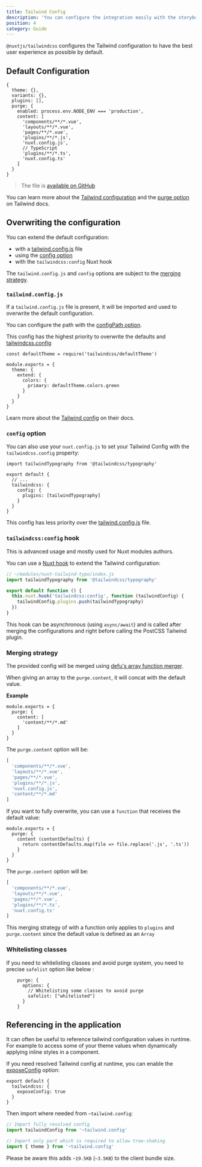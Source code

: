 ```yaml
---
title: Tailwind Config
description: 'You can configure the integration easily with the storybook property.'
position: 4
category: Guide
---
```


`@nuxtjs/tailwindcss` configures the Tailwind configuration to have the best user experience as possible by default.

## Default Configuration

```js{}[tailwind.config.js]
{
  theme: {},
  variants: {},
  plugins: [],
  purge: {
    enabled: process.env.NODE_ENV === 'production',
    content: [
      'components/**/*.vue',
      'layouts/**/*.vue',
      'pages/**/*.vue',
      'plugins/**/*.js',
      'nuxt.config.js',
      // TypeScript
      'plugins/**/*.ts',
      'nuxt.config.ts'
    ]
  }
}
```

> The file is [available on GitHub](https://github.com/nuxt-community/tailwindcss-module/blob/master/lib/files/tailwind.config.js)

You can learn more about the [Tailwind configuration](https://tailwindcss.com/docs/configuration) and the [purge option](https://tailwindcss.com/docs/controlling-file-size/#removing-unused-css) on Tailwind docs.

## Overwriting the configuration

You can extend the default configuration:
- with a [tailwind.config.js](#tailwindconfigjs) file
- using the [config option](#config-option)
- with the `tailwindcss:config` Nuxt hook

<alert type="warning">

The `tailwind.config.js` and `config` options are subject to the [merging strategy](#merging-strategy).

</alert>

### `tailwind.config.js`

If a `tailwind.config.js` file is present, it will be imported and used to overwrite the default configuration.

You can configure the path with the [configPath option](/options#configpath).

<alert type="info">

This config has the highest priority to overwrite the defaults and [tailwindcss.config](#config-option)

</alert>

```js{}[tailwind.config.js]
const defaultTheme = require('tailwindcss/defaultTheme')

module.exports = {
  theme: {
    extend: {
      colors: {
        primary: defaultTheme.colors.green
      }
    }
  }
}
```

Learn more about the [Tailwind config](https://tailwindcss.com/docs/configuration) on their docs.

### `config` option

You can also use your `nuxt.config.js` to set your Tailwind Config with the `tailwindcss.config` property:

```js{}[nuxt.config.js]
import tailwindTypography from '@tailwindcss/typography'

export default {
  // ...
  tailwindcss: {
    config: {
      plugins: [tailwindTypography]
    }
  }
}
```
<alert type="info">

This config has less priority over the [tailwind.config.js](#tailwindconfigjs) file.

</alert>


### `tailwindcss:config` hook

<alert type="warning">

This is advanced usage and mostly used for Nuxt modules authors.

</alert>

You can use a [Nuxt hook](https://nuxtjs.org/guides/directory-structure/modules#run-tasks-on-specific-hooks) to extend the Tailwind configuration:

```js
// ~/modules/nuxt-tailwind-typo/index.js
import tailwindTypography from '@tailwindcss/typography'

export default function () {
  this.nuxt.hook('tailwindcss:config', function (tailwindConfig) {
    tailwindConfig.plugins.push(tailwindTypography)
  })
}
```

<alert type="info">

This hook can be asynchronous (using `async/await`) and is called after merging the configurations and right before calling the PostCSS Tailwind plugin.

</alert>

### Merging strategy

The provided config will be merged using [defu's array function merger](https://github.com/nuxt-contrib/defu#array-function-merger).

When giving an array to the `purge.content`, it will concat with the default value.

**Example**

```js{}[tailwind.config.js]
module.exports = {
  purge: {
    content: [
      'content/**/*.md'
    ]
  }
}
```

The `purge.content` option will be:

```js
[
  'components/**/*.vue',
  'layouts/**/*.vue',
  'pages/**/*.vue',
  'plugins/**/*.js',
  'nuxt.config.js',
  'content/**/*.md'
]
```

If you want to fully overwrite, you can use a `function` that receives the default value:

```js{}[tailwind.config.js]
module.exports = {
  purge: {
    content (contentDefaults) {
      return contentDefaults.map(file => file.replace('.js', '.ts'))
    }
  }
}
```

The `purge.content` option will be:

```js
[
  'components/**/*.vue',
  'layouts/**/*.vue',
  'pages/**/*.vue',
  'plugins/**/*.ts',
  'nuxt.config.ts'
]
```

<alert type="info">

This merging strategy of with a function only applies to `plugins` and `purge.content` since the default value is defined as an `Array`

</alert>

### Whitelisting classes

If you need to whitelisting classes and avoid purge system, you need to precise `safelist` option like below :

```js{}[tailwind.config.js]
    purge: {
      options: {
        // Whitelisting some classes to avoid purge
        safelist: ["whitelisted"]
      }
    }
```


## Referencing in the application

It can often be useful to reference tailwind configuration values in runtime. For example to access some of your theme values when dynamically applying inline styles in a component.

If you need resolved Tailwind config at runtime, you can enable the [exposeConfig](/options#exposeconfig) option:

```js{}[nuxt.config.js]
export default {
  tailwindcss: {
    exposeConfig: true
  }
}
```

Then import where needed from `~tailwind.config`:

```js
// Import fully resolved config
import tailwindConfig from '~tailwind.config'

// Import only part which is required to allow tree-shaking
import { theme } from '~tailwind.config'
```

<alert type="warning">

  Please be aware this adds `~19.5KB` (`~3.5KB`) to the client bundle size.

</alert>
